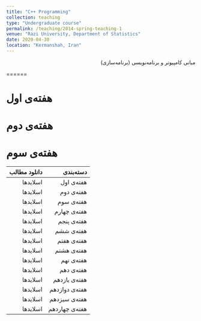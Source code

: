 ```yaml
---
title: "C++ Programming"
collection: teaching
type: "Undergraduate course"
permalink: /teaching/2014-spring-teaching-1
venue: "Razi University, Department of Statistics"
date: 2020-04-30
location: "Kermanshah, Iran"
---
```


<p dir='rtl' align='right'>
  مبانی کامپیوتر و برنامه‌نویسی (برنامه‌سازی)
</p>
======

<p dir='rtl' align='right'>
  
</p>

هفته‌ی اول
======

هفته‌ی دوم
======

هفته‌ی سوم
======

| دانلود مطالب | دسته‌بندی |
|---:|---:|
| اسلایدها | هفته‌ی اول |
| اسلایدها | هفته‌ی دوم |
| اسلایدها | هفته‌ی سوم |
| اسلایدها | هفته‌ی چهارم |
| اسلایدها | هفته‌ی پنجم |
| اسلایدها | هفته‌ی ششم |
| اسلایدها | هفته‌ی هفتم |
| اسلایدها | هفته‌ی هشتم |
| اسلایدها | هفته‌ی نهم |
| اسلایدها | هفته‌ی دهم |
| اسلایدها | هفته‌ی یازدهم |
| اسلایدها | هفته‌ی دوازدهم |
| اسلایدها | هفته‌ی سیزدهم |
| اسلایدها | هفته‌ی چهاردهم |

